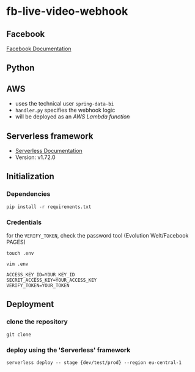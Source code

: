 # fb-live-video-webhook
## Facebook
[Facebook Documentation](https://developers.facebook.com/docs/graph-api/webhooks/getting-started/webhooks-for-pages/)
## Python 

## AWS
- uses the technical user `spring-data-bi`
- `handler.py` specifies the webhook logic
-  will be deployed as an *AWS Lambda function* 
## Serverless framework
- [Serverless Documentation](https://www.serverless.com/framework/docs)
- Version: v1.72.0
## Initialization
### Dependencies
`pip install -r requirements.txt`
### Credentials
for the `VERIFY_TOKEN`, check the password tool (Evolution Welt/Facebook PAGES)

`touch .env`

`vim .env`

```
ACCESS_KEY_ID=YOUR_KEY_ID
SECRET_ACCESS_KEY=YOUR_ACCESS_KEY
VERIFY_TOKEN=YOUR_TOKEN
```
## Deployment
### clone the repository
`git clone`
### deploy using the 'Serverless' framework
`serverless deploy -- stage {dev/test/prod} --region eu-central-1`
